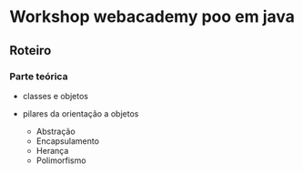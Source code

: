 # Workshop webacademy poo em java

## Roteiro

### Parte teórica

- classes e objetos
- pilares da orientação a objetos

    - Abstração
    - Encapsulamento
    - Herança
    - Polimorfismo


 